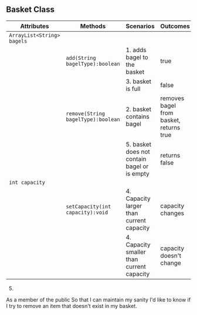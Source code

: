 ## Basket Class

| Attributes                 | Methods                            | Scenarios                                    | Outcomes                                |
|----------------------------|------------------------------------|----------------------------------------------|-----------------------------------------|
| `ArrayList<String> bagels` |                                    |                                              |                                         |
|                            | `add(String bagelType):boolean`    | 1. adds bagel to the basket                  | true                                    |
|                            |                                    | 3. basket is full                            | false                                   |
|                            | `remove(String bagelType):boolean` | 2. basket contains bagel                     | removes bagel from basket, returns true |
|                            |                                    | 5. basket does not contain bagel or is empty | returns false                           |
| `int capacity`             |                                    |                                              |                                         |
|                            | `setCapacity(int capacity):void`   | 4. Capacity larger than current capacity     | capacity changes                        |
|                            |                                    | 4. Capacity smaller than current capacity    | capacity doesn't change                 |

5.
As a member of the public
So that I can maintain my sanity
I'd like to know if I try to remove an item that doesn't exist in my basket.
